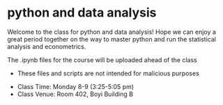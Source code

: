 # python and data analysis

Welcome to the class for python and data analysis! Hope we can enjoy a great period together on the way to master python and run the statistical analysis and econometrics.

The .ipynb files for the course will be uploaded ahead of the class
* These files and scripts are not intended for malicious purposes
- Class Time: Monday 8-9 (3:25-5:05 pm)
- Class Venue: Room 402, Boyi Building B
